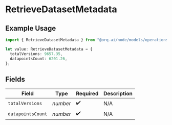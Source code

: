 # RetrieveDatasetMetadata

## Example Usage

```typescript
import { RetrieveDatasetMetadata } from "@orq-ai/node/models/operations";

let value: RetrieveDatasetMetadata = {
  totalVersions: 9657.35,
  datapointsCount: 6201.26,
};
```

## Fields

| Field              | Type               | Required           | Description        |
| ------------------ | ------------------ | ------------------ | ------------------ |
| `totalVersions`    | *number*           | :heavy_check_mark: | N/A                |
| `datapointsCount`  | *number*           | :heavy_check_mark: | N/A                |